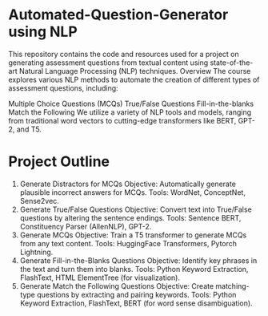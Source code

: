 # Automated-Question-Generator using NLP
This repository contains the code and resources used for a project on generating assessment questions from textual content using state-of-the-art Natural Language Processing (NLP) techniques.
Overview
The course explores various NLP methods to automate the creation of different types of assessment questions, including:

Multiple Choice Questions (MCQs)
True/False Questions
Fill-in-the-blanks
Match the Following
We utilize a variety of NLP tools and models, ranging from traditional word vectors to cutting-edge transformers like BERT, GPT-2, and T5.
# Project Outline
1. Generate Distractors for MCQs
Objective: Automatically generate plausible incorrect answers for MCQs.
Tools: WordNet, ConceptNet, Sense2vec.
2. Generate True/False Questions
Objective: Convert text into True/False questions by altering the sentence endings.
Tools: Sentence BERT, Constituency Parser (AllenNLP), GPT-2.
3. Generate MCQs
Objective: Train a T5 transformer to generate MCQs from any text content.
Tools: HuggingFace Transformers, Pytorch Lightning.
4. Generate Fill-in-the-Blanks Questions
Objective: Identify key phrases in the text and turn them into blanks.
Tools: Python Keyword Extraction, FlashText, HTML ElementTree (for visualization).
5. Generate Match the Following Questions
Objective: Create matching-type questions by extracting and pairing keywords.
Tools: Python Keyword Extraction, FlashText, BERT (for word sense disambiguation).
